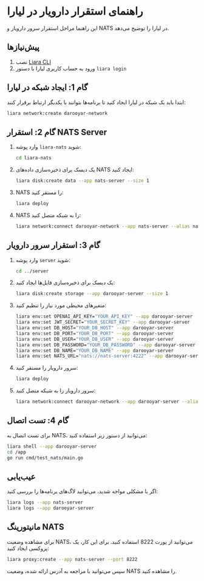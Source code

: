 # راهنمای استقرار دارویار در لیارا

این راهنما مراحل استقرار سرور دارویار و NATS در لیارا را توضیح می‌دهد.

## پیش‌نیازها

1. نصب [Liara CLI](https://docs.liara.ir/cli/install)
2. ورود به حساب کاربری لیارا با دستور `liara login`

## گام 1: ایجاد شبکه در لیارا

ابتدا باید یک شبکه در لیارا ایجاد کنید تا برنامه‌ها بتوانند با یکدیگر ارتباط برقرار کنند:

```bash
liara network:create darooyar-network
```

## گام 2: استقرار NATS Server

1. وارد پوشه `liara-nats` شوید:

   ```bash
   cd liara-nats
   ```

2. یک دیسک برای ذخیره‌سازی داده‌های NATS ایجاد کنید:

   ```bash
   liara disk:create data --app nats-server --size 1
   ```

3. NATS را مستقر کنید:

   ```bash
   liara deploy
   ```

4. NATS را به شبکه متصل کنید:
   ```bash
   liara network:connect darooyar-network --app nats-server --alias nats-server
   ```

## گام 3: استقرار سرور دارویار

1. وارد پوشه `server` شوید:

   ```bash
   cd ../server
   ```

2. یک دیسک برای ذخیره‌سازی فایل‌ها ایجاد کنید:

   ```bash
   liara disk:create storage --app darooyar-server --size 1
   ```

3. متغیرهای محیطی مورد نیاز را تنظیم کنید:

   ```bash
   liara env:set OPENAI_API_KEY="YOUR_API_KEY" --app darooyar-server
   liara env:set JWT_SECRET="YOUR_SECRET_KEY" --app darooyar-server
   liara env:set DB_HOST="YOUR_DB_HOST" --app darooyar-server
   liara env:set DB_PORT="YOUR_DB_PORT" --app darooyar-server
   liara env:set DB_USER="YOUR_DB_USER" --app darooyar-server
   liara env:set DB_PASSWORD="YOUR_DB_PASSWORD" --app darooyar-server
   liara env:set DB_NAME="YOUR_DB_NAME" --app darooyar-server
   liara env:set NATS_URL="nats://nats-server:4222" --app darooyar-server
   ```

4. سرور دارویار را مستقر کنید:

   ```bash
   liara deploy
   ```

5. سرور دارویار را به شبکه متصل کنید:
   ```bash
   liara network:connect darooyar-network --app darooyar-server --alias darooyar-server
   ```

## گام 4: تست اتصال

برای تست اتصال به NATS، می‌توانید از دستور زیر استفاده کنید:

```bash
liara shell --app darooyar-server
cd /app
go run cmd/test_nats/main.go
```

## عیب‌یابی

اگر با مشکلی مواجه شدید، می‌توانید لاگ‌های برنامه‌ها را بررسی کنید:

```bash
liara logs --app nats-server
liara logs --app darooyar-server
```

## مانیتورینگ NATS

برای مشاهده وضعیت NATS، می‌توانید از پورت 8222 استفاده کنید. برای این کار، یک پروکسی ایجاد کنید:

```bash
liara proxy:create --app nats-server --port 8222
```

سپس می‌توانید با مراجعه به آدرس ارائه شده، وضعیت NATS را مشاهده کنید.

